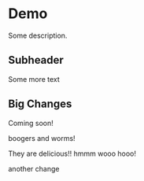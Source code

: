 # Demo

Some description.

## Subheader

Some more text

## Big Changes

Coming soon!

boogers and worms!

They are delicious!!
hmmm
wooo hooo!

another change
